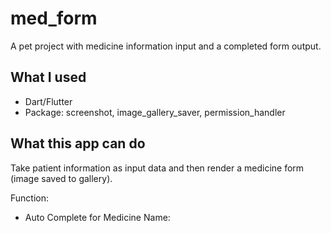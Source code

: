 # med_form
 A pet project with medicine information input and a completed form output.

## What I used
- Dart/Flutter
- Package: screenshot, image_gallery_saver, permission_handler

## What this app can do
Take patient information as input data and then render a medicine form (image saved to gallery).

Function:
- Auto Complete for Medicine Name:

